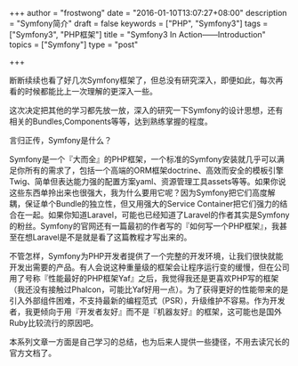 +++
author = "frostwong"
date = "2016-01-10T13:07:27+08:00"
description = "Symfony简介"
draft = false
keywords = ["PHP", "Symfony3"]
tags = ["Symfony3", "PHP框架"]
title = "Symfony3 In Action——Introduction"
topics = ["Symfony"]
type = "post"

+++

断断续续也看了好几次Symfony框架了，但总没有研究深入，即便如此，每次再看的时候都能比上一次理解的更深入一些。

这次决定把其他的学习都先放一放，深入的研究一下Symfony的设计思想，还有相关的Bundles,Components等等，达到熟练掌握的程度。

言归正传，Symfony是什么？

Symfony是一个『大而全』的PHP框架，一个标准的Symfony安装就几乎可以满足你所有的需求了，包括一个高端的ORM框架doctrine、高效而安全的模板引擎Twig、简单但表达能力强的配置方案yaml、资源管理工具assets等等。如果你说这些东西单拎出来也很强大，我为什么要用它呢？因为Symfony把它们高度解耦，保证单个Bundle的独立性，但又用强大的Service Container把它们强力的结合在一起。如果你知道Laravel，可能也已经知道了Laravel的作者其实是Symfony的粉丝。Symfony的官网还有一篇最初的作者写的『如何写一个PHP框架』，我甚至在想Laravel是不是就是看了这篇教程才写出来的。

不管怎样，Symfony为PHP开发者提供了一个完整的开发环境，让我们很快就能开发出需要的产品。有人会说这种重量级的框架会让程序运行变的缓慢，但在公司用了号称『性能最好的PHP框架Yaf』之后，我觉得我还是更喜欢PHP写的框架（我还没有接触过Phalcon，可能比Yaf好用一点）。为了获得更好的性能带来的是引入外部组件困难，不支持最新的编程范式（PSR），升级维护不容易。作为开发者，我更倾向于用『开发者友好』而不是『机器友好』的框架，这可能也是国外Ruby比较流行的原因吧。

本系列文章一方面是自己学习的总结，也为后来人提供一些捷径，不用去读冗长的官方文档了。

